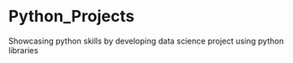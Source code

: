 # Python_Projects
Showcasing python skills by developing data science project using python libraries

